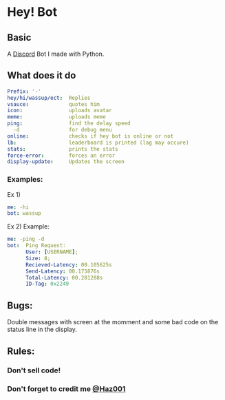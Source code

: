 # Hey! Bot
## Basic
A [Discord](http://discord.gg) Bot I made with Python.<br/>

## What does it do
```yml
Prefix: '-'
hey/hi/wassup/ect:  Replies
vsauce:             quotes him
icon:               uploads avatar
meme:               uploads meme
ping:               find the delay speed
  -d                for debug menu
online:             checks if hey bot is online or not
lb:                 leaderboard is printed (lag may occure)
stats:              prints the stats
force-error:        forces an error
display-update:     Updates the screen
```
### Examples:
Ex 1)
```yml
me: -hi
bot: wassup
```
Ex 2)
Example:
```yml
me: -ping -d
bot:  Ping Request:
      User: [USERNAME];
      Size: 8;
      Recieved-Latency: 00.105625s
      Send-Latency: 00.175876s
      Total-Latency: 00.281288s
      ID-Tag: 0x2249
```
## Bugs:
Double messages with screen at the momment and some bad code on the status line in the display.

## Rules:
### Don't sell code!
### Don't forget to credit me [@Haz001](https://github.com/Haz001)
